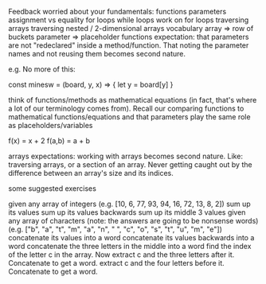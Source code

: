 Feedback
worried about
your fundamentals:
functions
parameters
assignment vs equality
for loops
while loops
work on
for loops
traversing arrays
traversing nested / 2-dimensional arrays
vocabulary
array => row of buckets
parameter => placeholder
functions
expectation: that parameters are not "redeclared" inside a method/function. That noting the parameter names and not reusing them becomes second nature.

e.g. No more of this:

const minesw = (board, y, x) => { let y = board[y] }

think of functions/methods as mathematical equations (in fact, that's where a lot of our terminology comes from). Recall our comparing functions to mathematical functions/equations and that parameters play the same role as placeholders/variables

f(x) = x + 2 f(a,b) = a + b

arrays
expectations: working with arrays becomes second nature. Like: traversing arrays, or a section of an array. Never getting caught out by the difference between an array's size and its indices.

some suggested exercises

given any array of integers (e.g. [10, 6, 77, 93, 94, 16, 72, 13, 8, 2])
sum up its values
sum up its values backwards
sum up its middle 3 values
given any array of characters (note: the answers are going to be nonsense words) (e.g. ["b", "a", "t", "m", "a", "n", " ", "c", "o", "s", "t", "u", "m", "e"])
concatenate its values into a word
concatenate its values backwards into a word
concatenate the three letters in the middle into a word
find the index of the letter c in the array. Now
extract c and the three letters after it. Concatenate to get a word.
extract c and the four letters before it. Concatenate to get a word.